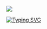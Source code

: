 ![](https://github.com/blackcater/blackcater/raw/main/images/Hi.gif) 

[![Typing SVG](https://readme-typing-svg.herokuapp.com?font=Fira+Code&pause=1000&color=5FF729&width=435&lines=Welcome+to+my+GitHub)](https://git.io/typing-svg)
